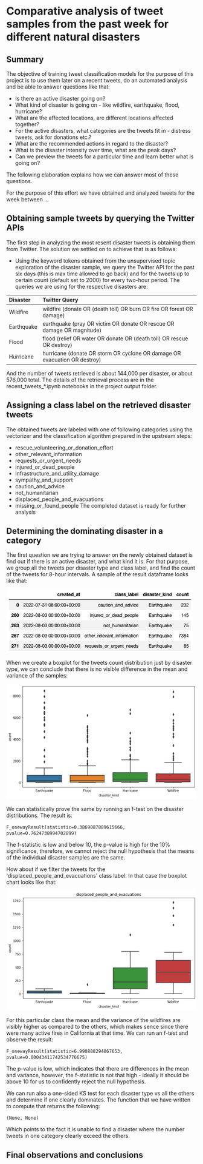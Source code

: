 # Comparative analysis of tweet samples from the past week for different natural disasters

## Summary
The objective of training tweet classification models for the purpose of this project is to use them later
on a recent tweets, do an automated analysis and be able to answer questions like that:
- Is there an active disaster going on?
- What kind of disaster is going on - like wildfire, earthquake, flood, hurricane?
- What are the affected locations, are different locations affected together?
- For the active disasters, what categories are the tweets fit in - distress tweets, ask for donations etc.?
- What are the recommended actions in regard to the disaster?
- What is the disaster intensity over time, what are the peak days?
- Can we preview the tweets for a particular time and learn better what is going on?

The following elaboration explains how we can answer most of these questions.

For the purpose of this effort we have obtained and analyzed tweets for the week between ...

## Obtaining sample tweets by querying the Twitter APIs
The first step in analyzing the most resent disaster tweets is obtaining them from Twitter. The solution we
settled on to achieve that is as follows:
- Using the keyword tokens obtained from the unsupervised topic exploration of the disaster sample, we
query the Twitter API for the past six days (this is max time allowed to go back) and for the tweets up to
certain count (default set to 2000) for every two-hour period. The queries we are using for the respective 
disasters are:

| Disaster |Twitter Query  |
| :------- | :-------------- |
| Wildfire | wildfire (donate OR (death toll) OR burn OR fire OR forest OR damage) |
| Earthquake | earthquake (pray OR victim OR donate OR rescue OR damage OR magnitude) |
| Flood | flood (relief OR water OR donate OR (death toll) OR rescue OR destroy) |
| Hurricane | hurricane (donate OR storm OR cyclone OR damage OR evacuation OR destroy) |

And the number of tweets retrieved is about 144,000 per disaster, or about 576,000 total. The details of
the retrieval process are in the recent_tweets_*.ipynb notebooks in the project output folder.

## Assigning a class label on the retrieved disaster tweets
The obtained tweets are labeled with one of following categories using the vectorizer and the classification
algorithm prepared in the upstream steps:
  - rescue_volunteering_or_donation_effort
  - other_relevant_information
  - requests_or_urgent_needs
  - injured_or_dead_people
  - infrastructure_and_utility_damage
  - sympathy_and_support
  - caution_and_advice
  - not_humanitarian
  - displaced_people_and_evacuations
  - missing_or_found_people
The completed dataset is ready for further analysis

## Determining the dominating disaster in a category
The first question we are trying to answer on the newly obtained dataset is find out if there is an
active disaster, and what kind it is. For that purpose, we group all the tweets per disaster type and 
class label, and find the count of the tweets for 8-hour intervals. A sample of the result 
dataframe looks like that:

![Grouped Tweets](images/grouped_tweets.png)

When we create a boxplot for the tweets count distribution just by disaster type, we can conclude
that there is no visible difference in the mean and variance of the samples:

![Grouped Tweets](images/class_distribution.png)

We can statistically prove the same by running an f-test on the disaster distributions. The 
result is:
```buildoutcfg
F_onewayResult(statistic=0.3869087889615666, pvalue=0.7624738994702899)
```
The f-statistic is low and below 10, the p-value is high for the 10% significance, therefore,
we cannot reject the null hypothesis that the means of the individual disaster samples are the same.

How about if we filter the tweets for the 'displaced_people_and_evacuations' class label. In
that case the boxplot chart looks like that:

![Grouped Tweets](images/displaced_class_distribution.png)

For this particular class the mean and the variance of the wildfires are visibly higher as
compared to the others, which makes sence since there were many active fires in California
at that time. We can run an f-test and observe the result:
```buildoutcfg
F_onewayResult(statistic=6.998888294867653, pvalue=0.00043411742534776675)
```
The p-value is low, which indicates that there are differences in the mean and variance,
however, the f-statistic is not that high - ideally it should be above 10 for us to 
confidently reject the null hypothesis.

We can run also a one-sided KS test for each disaster type vs all the others and determine
if one clearly dominates. The function that we have written to compute that returns the
following:
```buildoutcfg
(None, None)
```
Which points to the fact it is unable to find a disaster where the number tweets in one
category clearly exceed the others. 

## Final observations and conclusions
